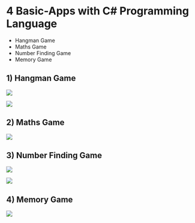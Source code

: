 # 4 Basic-Apps with C# Programming Language

- Hangman Game
- Maths Game
- Number Finding Game
- Memory Game


## 1) Hangman Game

![](https://github.com/unalsemih/repo-images/blob/master/hangman-home.png?raw=true)

![](https://github.com/unalsemih/repo-images/blob/master/hangman-game.png?raw=true)


## 2) Maths Game

![](https://github.com/unalsemih/repo-images/blob/master/mathgame.png?raw=true)

## 3) Number Finding Game

![](https://github.com/unalsemih/repo-images/blob/master/numbergameGiris.png?raw=true)

![](https://github.com/unalsemih/repo-images/blob/master/numbergame.png?raw=true)

## 4) Memory Game

![](https://github.com/unalsemih/repo-images/blob/master/memorygame.png?raw=true)
